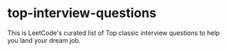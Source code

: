 # top-interview-questions
This is LeetCode's curated list of Top classic interview questions to help you land your dream job.
